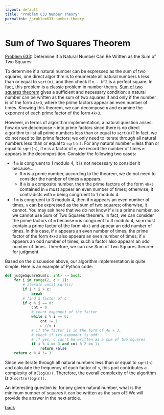 ```yaml
---
layout: default
title: "Problem 633 Number Theory"
permalink: /problem633-number-theory
---
```


# Sum of Two Squares Theorem 

[Problem 633](https://leetcode.com/problems/sum-of-square-numbers/): Determine if a Natural Number Can Be Written as the Sum of Two Squares

To determine if a natural number can be expressed as the sum of two squares, one direct algorithm is to enumerate all natural numbers `k` less than or equal to `sqrt(n)`, and then check if `n - k^2` is a perfect square. In fact, this problem is a classic problem in number theory. [Sum of two squares theorem](https://en.wikipedia.org/wiki/Sum_of_two_squares_theorem) gives a sufficient and necessary condition: a natural number can be written as the sum of two squares if and only if the number is of the form `4k+3`, where the prime factors appear an even number of times. Knowing this theorem, we can decompose `n` and examine the exponent of each prime factor of the form `4k+3`.

However, in terms of algorithm implementation, a natural question arises: how do we decompose `n` into prime factors since there is no direct algorithm to list all prime numbers less than or equal to `sqrt(n)`? In fact, we do not need to list prime factors; we only need to iterate through all natural numbers less than or equal to `sqrt(n)`. For any natural number `m` less than or equal to `sqrt(n)`, if `m` is a factor of `n`, we record the number of times `m` appears in the decomposition. Consider the following two cases:

- If `m` is congruent to 1 modulo 4, it is not necessary to consider it because...
  - If `m` is a prime number, according to the theorem, we do not need to consider the number of times `m` appears.
  - If `m` is a composite number, then the prime factors of the form `4k+3` contained in `m` must appear an even number of times; otherwise, it contradicts with `m` being congruent to 1 modulo 4.
- If `m` is congruent to 3 modulo 4, then if `m` appears an even number of times, `n` can be expressed as the sum of two squares; otherwise, it cannot. You may ask here that we do not know if `m` is a prime number, so we cannot use Sum of Two Squares theorem. In fact, we can consider the prime factors of `m` because `m` is congruent to 3 modulo 4, so `m` must contain a prime factor of the form `4k+3` and appear an odd number of times. In this case, if `m` appears an even number of times, the prime factor of the form `4k+3` also appears an even number of times; if `m` appears an odd number of times, such a factor also appears an odd number of times. Therefore, we can use Sum of Two Squares theorem for judgment.

Based on the discussion above, our algorithm implementation is quite simple. Here is an example of Python code:
```python
def judgeSquareSum(c: int) -> bool:
    for i in range(2, c + 1):
        # iterate until sqrt(c)
        if i * i > c:
            break
        # find a factor of c
        if c % i == 0:
            cnt = 0
            # count exponent of the factor
            while c % i == 0:
                cnt += 1
                c //= i
            # if the factor is in the form of 4k + 3,
            # check if its exponent is odd:
            # if yes, c can't be written as a sum of two squares
            if i % 4 == 3 and cnt % 2 == 1:
                return False
    return c % 4 != 3
```

Since we iterate through all natural numbers less than or equal to `sqrt(n)` and calculate the frequency of each factor of `n`, this part contributes a complexity of `O(log(n))`. Therefore, the overall complexity of the algorithm is `O(sqrt(n)log(n))`.

An interesting question is: for any given natural number, what is the minimum number of squares it can be written as the sum of? We will provide the answer in the next article.

[back](/math-and-algo)
